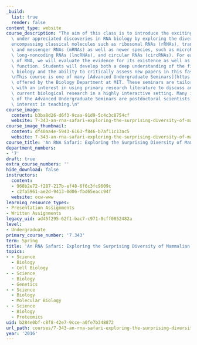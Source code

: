 ```yaml
---
_build:
  list: true
  render: false
content_type: website
course_description: "The aim of this class is to introduce the exciting and often\
  \ under appreciated discoveries in RNA biology by exploring the diversity of RNAs\u2014\
  encompassing classical molecules such as ribosomal RNAs (rRNAs), transfer RNAs (tRNAs)\
  \ and messenger RNAs (mRNAs) as well as newer species, such as microRNAs (miRNAs),\
  \ long-noncoding RNAs (lncRNAs), and circular RNAs (circRNAs). For each new class\
  \ of RNA, we will evaluate the evidence for its existence as well as for its proposed\
  \ function. Students will develop both a deep understanding of the field of RNA\
  \ biology and the ability to critically assess new papers in this fast-paced field.\n\
  \nThis course is one of many [Advanced Undergraduate Seminars](https://biology.mit.edu/undergraduate/course_listings/advanced_undergraduate_seminars)\
  \ offered by the Biology Department at MIT. These seminars are tailored for students\
  \ with an interest in using primary research literature to discuss and learn about\
  \ current biological research in a highly interactive setting. Many instructors\
  \ of the Advanced Undergraduate Seminars are postdoctoral scientists with a strong\
  \ interest in teaching.\n"
course_image:
  content: b3ba8d26-d6f3-9caa-91d9-5c4c3c8754cf
  website: 7-343-an-rna-safari-exploring-the-surprising-diversity-of-mammalian-transcriptomes-spring-2016
course_image_thumbnail:
  content: df40aa4e-5943-6163-f846-b7af11c13ac5
  website: 7-343-an-rna-safari-exploring-the-surprising-diversity-of-mammalian-transcriptomes-spring-2016
course_title: 'An RNA Safari: Exploring the Surprising Diversity of Mammalian Transcriptomes'
department_numbers:
- '7'
draft: true
extra_course_numbers: ''
hide_download: false
instructors:
  content:
  - 968b2e72-f287-217b-ef48-6f6c3fc9609c
  - c2fa5961-ae2d-9413-0d06-fbd65eacc94f
  website: ocw-www
learning_resource_types:
- Presentation Assignments
- Written Assignments
legacy_uid: ad45f295-62f1-bac7-c971-0cff0852482a
level:
- Undergraduate
primary_course_number: '7.343'
term: Spring
title: 'An RNA Safari: Exploring the Surprising Diversity of Mammalian Transcriptomes'
topics:
- - Science
  - Biology
  - Cell Biology
- - Science
  - Biology
  - Genetics
- - Science
  - Biology
  - Molecular Biology
- - Science
  - Biology
  - Proteomics
uid: b284e0bf-c8f8-42e7-9cce-a0fe7b348872
url_path: courses/7-343-an-rna-safari-exploring-the-surprising-diversity-of-mammalian-transcriptomes-spring-2016
year: '2016'
---
```

